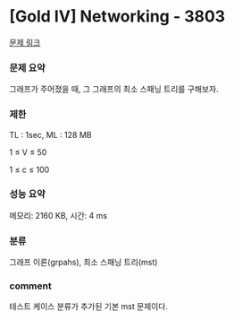 
# [Gold IV] Networking - 3803

[문제 링크](https://www.acmicpc.net/problem/3803)

### 문제 요약

<p> 그래프가 주어졌을 때, 그 그래프의 최소 스패닝 트리를 구해보자. </p>

### 제한

TL : 1sec, ML : 128 MB

1 ≤ V ≤ 50

1 ≤ c ≤ 100

### 성능 요약

메모리: 2160 KB, 시간: 4 ms

### 분류

그래프 이론(grpahs), 최소 스패닝 트리(mst)

### comment

테스트 케이스 분류가 추가된 기본 mst 문제이다.
